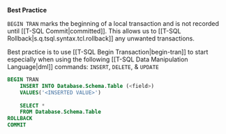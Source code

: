 

**Best Practice**

`BEGIN TRAN` marks the beginning of a local transaction and is not recorded until [[T-SQL Commit|committed]]. This allows us to [[T-SQL Rollback|s.q.tsql.syntax.tcl.rollback]] any unwanted transactions. 

Best practice is to use [[T-SQL Begin Transaction|begin-tran]] to start especially when using the following [[T-SQL Data Manipulation Language|dml]] commands: `INSERT`, `DELETE`, & `UPDATE`

```sql
BEGIN TRAN
	INSERT INTO Database.Schema.Table (<field>)
	VALUES('<INSERTED VALUE>')
	
	SELECT *
	FROM Database.Schema.Table
ROLLBACK
COMMIT
```
